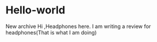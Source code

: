 # Hello-world
New archive
Hi ,Headphones here. I am writing a review for headphones(That is what I am doing)
